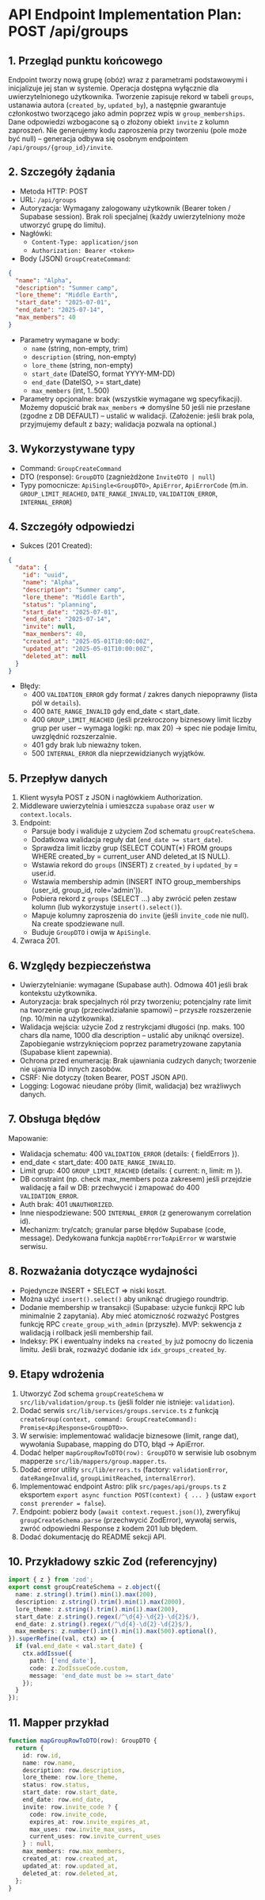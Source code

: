 # API Endpoint Implementation Plan: POST /api/groups

## 1. Przegląd punktu końcowego
Endpoint tworzy nową grupę (obóz) wraz z parametrami podstawowymi i inicjalizuje jej stan w systemie. Operacja dostępna wyłącznie dla uwierzytelnionego użytkownika. Tworzenie zapisuje rekord w tabeli `groups`, ustanawia autora (`created_by`, `updated_by`), a następnie gwarantuje członkostwo tworzącego jako admin poprzez wpis w `group_memberships`. Dane odpowiedzi wzbogacone są o złożony obiekt `invite` z kolumn zaproszeń. Nie generujemy kodu zaproszenia przy tworzeniu (pole może być null) – generacja odbywa się osobnym endpointem `/api/groups/{group_id}/invite`.

## 2. Szczegóły żądania
- Metoda HTTP: POST
- URL: `/api/groups`
- Autoryzacja: Wymagany zalogowany użytkownik (Bearer token / Supabase session). Brak roli specjalnej (każdy uwierzytelniony może utworzyć grupę do limitu).
- Nagłówki:
  - `Content-Type: application/json`
  - `Authorization: Bearer <token>`
- Body (JSON) `GroupCreateCommand`:
```json
{
  "name": "Alpha",
  "description": "Summer camp",
  "lore_theme": "Middle Earth",
  "start_date": "2025-07-01",
  "end_date": "2025-07-14",
  "max_members": 40
}
```
- Parametry wymagane w body:
  - `name` (string, non-empty, trim)
  - `description` (string, non-empty)
  - `lore_theme` (string, non-empty)
  - `start_date` (DateISO, format YYYY-MM-DD)
  - `end_date` (DateISO, >= start_date)
  - `max_members` (int, 1..500)
- Parametry opcjonalne: brak (wszystkie wymagane wg specyfikacji). Możemy dopuścić brak `max_members` => domyślne 50 jeśli nie przesłane (zgodne z DB DEFAULT) – ustalić w walidacji. (Założenie: jeśli brak pola, przyjmujemy default z bazy; walidacja pozwala na optional.)

## 3. Wykorzystywane typy
- Command: `GroupCreateCommand`
- DTO (response): `GroupDTO` (zagnieżdżone `InviteDTO | null`)
- Typy pomocnicze: `ApiSingle<GroupDTO>`, `ApiError`, `ApiErrorCode` (m.in. `GROUP_LIMIT_REACHED`, `DATE_RANGE_INVALID`, `VALIDATION_ERROR`, `INTERNAL_ERROR`)

## 4. Szczegóły odpowiedzi
- Sukces (201 Created):
```json
{
  "data": {
    "id": "uuid",
    "name": "Alpha",
    "description": "Summer camp",
    "lore_theme": "Middle Earth",
    "status": "planning",
    "start_date": "2025-07-01",
    "end_date": "2025-07-14",
    "invite": null,
    "max_members": 40,
    "created_at": "2025-05-01T10:00:00Z",
    "updated_at": "2025-05-01T10:00:00Z",
    "deleted_at": null
  }
}
```
- Błędy:
  - 400 `VALIDATION_ERROR` gdy format / zakres danych niepoprawny (lista pól w `details`).
  - 400 `DATE_RANGE_INVALID` gdy end_date < start_date.
  - 400 `GROUP_LIMIT_REACHED` (jeśli przekroczony biznesowy limit liczby grup per user – wymaga logiki: np. max 20) -> spec nie podaje limitu, uwzględnić rozszerzalnie.
  - 401 gdy brak lub nieważny token.
  - 500 `INTERNAL_ERROR` dla nieprzewidzianych wyjątków.

## 5. Przepływ danych
1. Klient wysyła POST z JSON i nagłówkiem Authorization.
2. Middleware uwierzytelnia i umieszcza `supabase` oraz `user` w `context.locals`.
3. Endpoint:
   - Parsuje body i waliduje z użyciem Zod schematu `groupCreateSchema`.
   - Dodatkowa walidacja reguły dat (`end_date >= start_date`).
   - Sprawdza limit liczby grup (SELECT COUNT(*) FROM groups WHERE created_by = current_user AND deleted_at IS NULL).
   - Wstawia rekord do `groups` (INSERT) z `created_by` i `updated_by` = user.id.
   - Wstawia membership admin (INSERT INTO group_memberships (user_id, group_id, role='admin')).
   - Pobiera rekord z `groups` (SELECT ...) aby zwrócić pełen zestaw kolumn (lub wykorzystuje `insert().select()`).
   - Mapuje kolumny zaproszenia do `invite` (jeśli `invite_code` nie null). Na create spodziewane null.
   - Buduje `GroupDTO` i owija w `ApiSingle`.
4. Zwraca 201.

## 6. Względy bezpieczeństwa
- Uwierzytelnianie: wymagane (Supabase auth). Odmowa 401 jeśli brak kontekstu użytkownika.
- Autoryzacja: brak specjalnych ról przy tworzeniu; potencjalny rate limit na tworzenie grup (przeciwdziałanie spamowi) – przyszłe rozszerzenie (np. 10/min na użytkownika).
- Walidacja wejścia: użycie Zod z restrykcjami długości (np. maks. 100 chars dla name, 1000 dla description – ustalić aby uniknąć oversize). Zapobieganie wstrzyknięciom poprzez parametryzowane zapytania (Supabase klient zapewnia).
- Ochrona przed enumeracją: Brak ujawniania cudzych danych; tworzenie nie ujawnia ID innych zasobów.
- CSRF: Nie dotyczy (token Bearer, POST JSON API).
- Logging: Logować nieudane próby (limit, walidacja) bez wrażliwych danych.

## 7. Obsługa błędów
Mapowanie:
- Walidacja schematu: 400 `VALIDATION_ERROR` (details: { fieldErrors }).
- end_date < start_date: 400 `DATE_RANGE_INVALID`.
- Limit grup: 400 `GROUP_LIMIT_REACHED` (details: { current: n, limit: m }).
- DB constraint (np. check max_members poza zakresem) jeśli przejdzie walidację a fail w DB: przechwycić i zmapować do 400 `VALIDATION_ERROR`.
- Auth brak: 401 `UNAUTHORIZED`.
- Inne niespodziewane: 500 `INTERNAL_ERROR` (z generowanym correlation id). 
- Mechanizm: try/catch; granular parse błędów Supabase (code, message). Dedykowana funkcja `mapDbErrorToApiError` w warstwie serwisu.

## 8. Rozważania dotyczące wydajności
- Pojedyncze INSERT + SELECT => niski koszt.
- Można użyć `insert().select()` aby uniknąć drugiego roundtrip.
- Dodanie membership w transakcji (Supabase: użycie funkcji RPC lub minimalnie 2 zapytania). Aby mieć atomiczność rozważyć Postgres funkcję RPC `create_group_with_admin` (przyszłe). MVP: sekwencja z walidacją i rollback jeśli membership fail.
- Indeksy: PK i ewentualny indeks na `created_by` już pomocny do liczenia limitu. Jeśli brak, rozważyć dodanie idx `idx_groups_created_by`.

## 9. Etapy wdrożenia
1. Utworzyć Zod schema `groupCreateSchema` w `src/lib/validation/group.ts` (jeśli folder nie istnieje: `validation`).
2. Dodać serwis `src/lib/services/groups.service.ts` z funkcją `createGroup(context, command: GroupCreateCommand): Promise<ApiResponse<GroupDTO>>`.
3. W serwisie: implementować walidacje biznesowe (limit, range dat), wywołania Supabase, mapping do DTO, błąd -> ApiError.
4. Dodać helper `mapGroupRowToDTO(row): GroupDTO` w serwisie lub osobnym mapperze `src/lib/mappers/group.mapper.ts`.
5. Dodać error utility `src/lib/errors.ts` (factory: `validationError`, `dateRangeInvalid`, `groupLimitReached`, `internalError`).
6. Implementować endpoint Astro: plik `src/pages/api/groups.ts` z eksportem `export async function POST(context) { ... }` (ustaw `export const prerender = false`).
7. Endpoint: pobierz body (`await context.request.json()`), zweryfikuj `groupCreateSchema.parse` (przechwycić ZodError), wywołaj serwis, zwróć odpowiedni Response z kodem 201 lub błędem.
10. Dodać dokumentację do README sekcji API.

## 10. Przykładowy szkic Zod (referencyjny)
```ts
import { z } from 'zod';
export const groupCreateSchema = z.object({
  name: z.string().trim().min(1).max(200),
  description: z.string().trim().min(1).max(2000),
  lore_theme: z.string().trim().min(1).max(200),
  start_date: z.string().regex(/^\d{4}-\d{2}-\d{2}$/),
  end_date: z.string().regex(/^\d{4}-\d{2}-\d{2}$/),
  max_members: z.number().int().min(1).max(500).optional(),
}).superRefine((val, ctx) => {
  if (val.end_date < val.start_date) {
    ctx.addIssue({
      path: ['end_date'],
      code: z.ZodIssueCode.custom,
      message: 'end_date must be >= start_date'
    });
  }
});
```

## 11. Mapper przykład
```ts
function mapGroupRowToDTO(row): GroupDTO {
  return {
    id: row.id,
    name: row.name,
    description: row.description,
    lore_theme: row.lore_theme,
    status: row.status,
    start_date: row.start_date,
    end_date: row.end_date,
    invite: row.invite_code ? {
      code: row.invite_code,
      expires_at: row.invite_expires_at,
      max_uses: row.invite_max_uses,
      current_uses: row.invite_current_uses
    } : null,
    max_members: row.max_members,
    created_at: row.created_at,
    updated_at: row.updated_at,
    deleted_at: row.deleted_at,
  };
}
```

